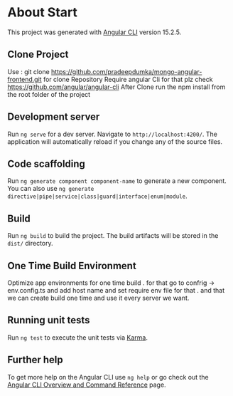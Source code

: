 # About Start

This project was generated with [Angular CLI](https://github.com/angular/angular-cli) version 15.2.5.


## Clone Project
 Use : git clone https://github.com/pradeepdumka/mongo-angular-frontend.git for clone Repository 
 Require angular Cli for that  plz check https://github.com/angular/angular-cli
 After Clone run the  npm install from the root folder of the project
## Development server

Run `ng serve` for a dev server. Navigate to `http://localhost:4200/`. The application will automatically reload if you change any of the source files.

## Code scaffolding

Run `ng generate component component-name` to generate a new component. You can also use `ng generate directive|pipe|service|class|guard|interface|enum|module`.

## Build

Run `ng build` to build the project. The build artifacts will be stored in the `dist/` directory.

## One Time Build Environment
Optimize app environments for one time build  .
for that go to confrig -> env.config.ts and add host name and set require env file for that .
and that we can create build one time and use it every server we want.



## Running unit tests

Run `ng test` to execute the unit tests via [Karma](https://karma-runner.github.io).
 

## Further help

To get more help on the Angular CLI use `ng help` or go check out the [Angular CLI Overview and Command Reference](https://angular.io/cli) page.
